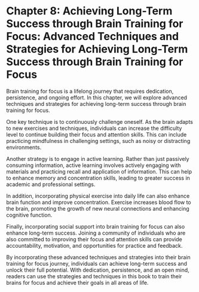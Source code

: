 Chapter 8: Achieving Long-Term Success through Brain Training for Focus: Advanced Techniques and Strategies for Achieving Long-Term Success through Brain Training for Focus
============================================================================================================================================================================

Brain training for focus is a lifelong journey that requires dedication, persistence, and ongoing effort. In this chapter, we will explore advanced techniques and strategies for achieving long-term success through brain training for focus.

One key technique is to continuously challenge oneself. As the brain adapts to new exercises and techniques, individuals can increase the difficulty level to continue building their focus and attention skills. This can include practicing mindfulness in challenging settings, such as noisy or distracting environments.

Another strategy is to engage in active learning. Rather than just passively consuming information, active learning involves actively engaging with materials and practicing recall and application of information. This can help to enhance memory and concentration skills, leading to greater success in academic and professional settings.

In addition, incorporating physical exercise into daily life can also enhance brain function and improve concentration. Exercise increases blood flow to the brain, promoting the growth of new neural connections and enhancing cognitive function.

Finally, incorporating social support into brain training for focus can also enhance long-term success. Joining a community of individuals who are also committed to improving their focus and attention skills can provide accountability, motivation, and opportunities for practice and feedback.

By incorporating these advanced techniques and strategies into their brain training for focus journey, individuals can achieve long-term success and unlock their full potential. With dedication, persistence, and an open mind, readers can use the strategies and techniques in this book to train their brains for focus and achieve their goals in all areas of life.
